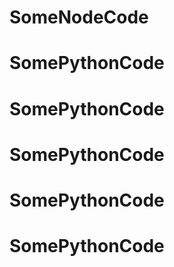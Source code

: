 # SomeNodeCode
# SomePythonCode
# SomePythonCode
# SomePythonCode
# SomePythonCode
# SomePythonCode
